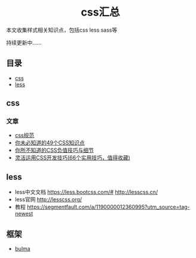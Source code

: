 <h1 align="center">css汇总</h1>

本文收集样式相关知识点，包括css less sass等

持续更新中……


## 目录

* [css](#css)
* [less](#less)

## css
 
### 文章
* [css规范](./css规范.md)
* [你未必知道的49个CSS知识点](https://juejin.im/post/5d3eca78e51d4561cb5dde12)
* [你所不知道的CSS负值技巧与细节](https://juejin.im/post/5d4b8707f265da03a65302bd)
* [灵活运用CSS开发技巧(66个实用技巧，值得收藏)](https://juejin.im/post/5d4d0ec651882549594e7293)


## less

- less中文文档  	https://less.bootcss.com/#     http://lesscss.cn/
- less官网   http://lesscss.org/
- 教程		https://segmentfault.com/a/1190000012360995?utm_source=tag-newest

## 框架
* [bulma](https://github.com/jgthms/bulma/)
